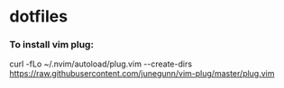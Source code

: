 # dotfiles

### To install vim plug:
curl -fLo ~/.nvim/autoload/plug.vim --create-dirs https://raw.githubusercontent.com/junegunn/vim-plug/master/plug.vim
